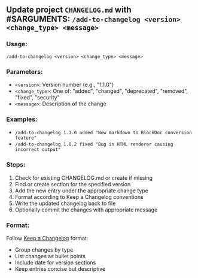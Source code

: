 ## Update project `CHANGELOG.md` with #$ARGUMENTS: `/add-to-changelog <version> <change_type> <message>`

### Usage:

`/add-to-changelog <version> <change_type> <message>`

### Parameters:

- `<version>`: Version number (e.g., "1.1.0")
- `<change_type>`: One of: "added", "changed", "deprecated", "removed", "fixed", "security"
- `<message>`: Description of the change

### Examples:

- `/add-to-changelog 1.1.0 added "New markdown to BlockDoc conversion feature"`
- `/add-to-changelog 1.0.2 fixed "Bug in HTML renderer causing incorrect output"`

### Steps:

1. Check for existing CHANGELOG.md or create if missing
2. Find or create section for the specified version
3. Add the new entry under the appropriate change type
4. Format according to Keep a Changelog conventions
5. Write the updated changelog back to file
6. Optionally commit the changes with appropriate message

### Format:

Follow [Keep a Changelog](https://keepachangelog.com) format:

- Group changes by type
- List changes as bullet points
- Include date for version sections
- Keep entries concise but descriptive

